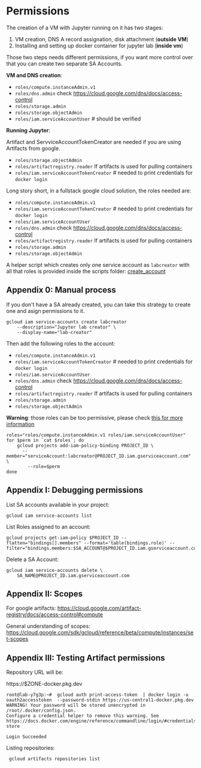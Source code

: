 # Permissions

The creation of a VM with Jupyter running on it has two stages:
1. VM creation, DNS A record assignation, disk attachment (**outside VM**)
2. Installing and setting up docker container for jupyter lab (**inside vm**)

Those two steps needs different permissions, if you want more control over that you can create two separate SA Accounts. 

**VM and DNS creation**: 

- `roles/compute.instanceAdmin.v1`
- `roles/dns.admin` check https://cloud.google.com/dns/docs/access-control
- `roles/storage.admin`
- `roles/storage.objectAdmin`
- `roles/iam.serviceAccountUser` # should be verified

**Running Jupyter**:

Artifact and ServviceAccountTokenCreator are needed if you are using Artifacts from google. 

- `roles/storage.objectAdmin`
- `roles/artifactregistry.reader` If artifacts is used for pulling containers
- `roles/iam.serviceAccountTokenCreator` # needed to print credentials for `docker login` 

Long story short, in a fullstack google cloud solution, the roles needed are:

- `roles/compute.instanceAdmin.v1`
- `roles/iam.serviceAccountTokenCreator` # needed to print credentials for `docker login` 
- `roles/iam.serviceAccountUser`
- `roles/dns.admin` check https://cloud.google.com/dns/docs/access-control
- `roles/artifactregistry.reader` If artifacts is used for pulling containers
- `roles/storage.admin`
- `roles/storage.objectAdmin`


A helper script which creates only one service account as `labcreator` with all that roles is provided inside the scripts folder: [create_account](../scripts/create_account.py)


## Appendix 0: Manual process

If you don't have a SA already created, you can take this strategy to create one and asign permissions to it.

```
gcloud iam service-accounts create labcreator
    --description="Jupyter lab creator" \
    --display-name="lab-creator"
```

Then add the following roles to the account:

- `roles/compute.instanceAdmin.v1`
- `roles/iam.serviceAccountTokenCreator` # needed to print credentials for `docker login` 
- `roles/iam.serviceAccountUser`
- `roles/dns.admin` check https://cloud.google.com/dns/docs/access-control
- `roles/artifactregistry.reader` If artifacts is used for pulling containers
- `roles/storage.admin`
- `roles/storage.objectAdmin`

**Warning**: those roles can be too permissive, please check [this for more information](https://cloud.google.com/compute/docs/access/iam)

```
roles="roles/compute.instanceAdmin.v1 roles/iam.serviceAccountUser"
for $perm in `cat $roles`; do
	gcloud projects add-iam-policy-binding PROJECT_ID \
  	  --member="serviceAccount:labcreator@PROJECT_ID.iam.gserviceaccount.com" \
    	--role=$perm
done
``` 

## Appendix I: Debugging permissions

List SA accounts available in your project:

```
gcloud iam service-accounts list
```

List Roles assigned to an account:
```
gcloud projects get-iam-policy $PROJECT_ID --flatten="bindings[].members" --format='table(bindings.role)' --filter="bindings.members:$SA_ACCOUNT@$PROJECT_ID.iam.gserviceaccount.com"
```

Delete a SA Account:
```
gcloud iam service-accounts delete \
    SA_NAME@PROJECT_ID.iam.gserviceaccount.com
```

## Appendix II: Scopes

For google artifacts:
https://cloud.google.com/artifact-registry/docs/access-control#compute

General understanding of scopes: https://cloud.google.com/sdk/gcloud/reference/beta/compute/instances/set-scopes


## Appendix III: Testing Artifact permissions

Repository URL will be:

https://$ZONE-docker.pkg.dev


```
root@lab-y7g3p:~#  gcloud auth print-access-token  | docker login -u oauth2accesstoken  --password-stdin https://us-central1-docker.pkg.dev
WARNING! Your password will be stored unencrypted in /root/.docker/config.json.
Configure a credential helper to remove this warning. See
https://docs.docker.com/engine/reference/commandline/login/#credentials-store

Login Succeeded
```

Listing repositories:
```
 gcloud artifacts repositories list
```
